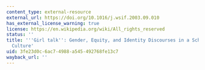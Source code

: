 ```yaml
---
content_type: external-resource
external_url: https://doi.org/10.1016/j.wsif.2003.09.010
has_external_license_warning: true
license: https://en.wikipedia.org/wiki/All_rights_reserved
status: ''
title: '''Girl talk'': Gender, Equity, and Identity Discourses in a School-Based Computer
  Culture'
uid: 3fe23d0c-6ac7-4988-a545-492768fe13c7
wayback_url: ''
---
```

